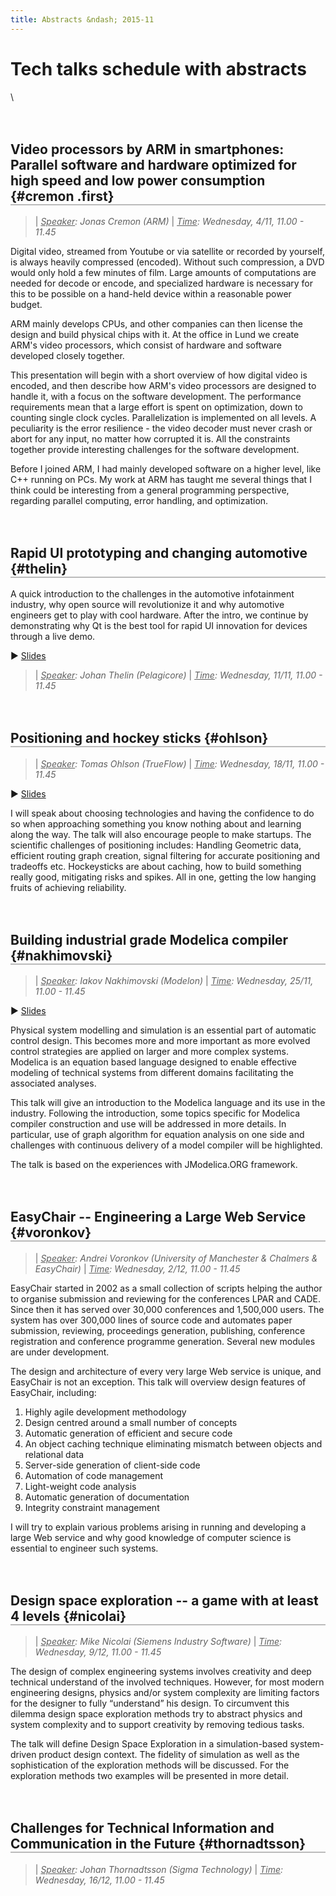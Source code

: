 ```yaml
---
title: Abstracts &ndash; 2015-11
---
```




  <style>
  h2.first {
    margin-top: 1em;
    border-bottom: 2px solid #BBB;
  }
  h2 {
    margin-top: 3em;
    border-bottom: 2px solid #BBB;
  }
  </style>



# Tech talks schedule with abstracts

\



## Video processors by ARM in smartphones: Parallel software and hardware optimized for high speed and low power consumption {#cremon .first}

>| *<u>Speaker</u>: Jonas Cremon (ARM)*
>| *<u>Time</u>: Wednesday, 4/11, 11.00 - 11.45*

Digital video, streamed from Youtube or via satellite or recorded by
yourself, is always heavily compressed (encoded). Without such compression,
a DVD would only hold a few minutes of film. Large amounts of computations
are needed for decode or encode, and specialized hardware is necessary for
this to be possible on a hand-held device within a reasonable power budget.

ARM mainly develops CPUs, and other companies can then license the design
and build physical chips with it. At the office in Lund we create ARM's
video processors, which consist of hardware and software developed closely
together.

This presentation will begin with a short overview of how digital video is
encoded, and then describe how ARM's video processors are designed to
handle it, with a focus on the software development. The performance
requirements mean that a large effort is spent on optimization, down to
counting single clock cycles. Parallelization is implemented on all levels.
A peculiarity is the error resilience - the video decoder must never crash
or abort for any input, no matter how corrupted it is. All the constraints
together provide interesting challenges for the software development.

Before I joined ARM, I had mainly developed software on a higher level,
like C++ running on PCs. My work at ARM has taught me several things that I
think could be interesting from a general programming perspective,
regarding parallel computing, error handling, and optimization.



## Rapid UI prototyping and changing automotive {#thelin}

A quick introduction to the challenges in the automotive infotainment
industry, why open source will revolutionize it and why automotive
engineers get to play with cool hardware. After the intro, we continue
by demonstrating why Qt is the best tool for rapid UI innovation for
devices through a live demo.

▶ [Slides](thelin_pelagicore.pdf)

>| *<u>Speaker</u>: Johan Thelin (Pelagicore)*
>| *<u>Time</u>: Wednesday, 11/11, 11.00 - 11.45*



## Positioning and hockey sticks {#ohlson}

>| *<u>Speaker</u>: Tomas Ohlson (TrueFlow)*
>| *<u>Time</u>: Wednesday, 18/11, 11.00 - 11.45*

▶ [Slides](ohlson_trueflow.pdf)

I will speak about choosing technologies and having the confidence to do
so when approaching something you know nothing about and learning along the
way. The talk will also encourage people to make startups.
The scientific challenges of positioning includes: Handling Geometric data,
efficient routing graph creation, signal filtering for accurate positioning
and tradeoffs etc.
Hockeysticks are about caching, how to build something really good,
mitigating risks and spikes. All in one, getting the low hanging fruits of
achieving reliability.



## Building industrial grade Modelica compiler {#nakhimovski}

>| *<u>Speaker</u>: Iakov Nakhimovski (Modelon)*
>| *<u>Time</u>: Wednesday, 25/11, 11.00 - 11.45*

▶ [Slides](nakhimovski_modelon.pptx)

Physical system modelling and simulation is an essential part of automatic
control design. This becomes more and more important as more evolved
control strategies are applied on larger and more complex systems. Modelica
is an equation based language designed to enable effective modeling of
technical systems from different domains facilitating the associated
analyses.

This talk will give an introduction to the Modelica language and its use in
the industry. Following the introduction, some topics specific for Modelica
compiler construction and use will be addressed in more details. In
particular, use of graph algorithm for equation analysis on one side and
challenges with continuous delivery of a model compiler will be highlighted.

The talk is based on the experiences with JModelica.ORG framework.



## EasyChair -- Engineering a Large Web Service {#voronkov}

>| *<u>Speaker</u>: Andrei Voronkov (University of Manchester & Chalmers & EasyChair)*
>| *<u>Time</u>: Wednesday, 2/12, 11.00 - 11.45*

EasyChair started in 2002 as a small collection of scripts helping the
author to organise submission and reviewing for the conferences LPAR
and CADE. Since then it has served over 30,000 conferences and
1,500,000 users. The system has over 300,000 lines of source code and
automates paper submission, reviewing, proceedings generation,
publishing, conference registration and conference programme
generation. Several new modules are under development.

The design and architecture of every very large Web service is unique,
and EasyChair is not an exception. This talk will overview design
features of EasyChair, including:

  1. Highly agile development methodology
  2. Design centred around a small number of concepts
  3. Automatic generation of efficient and secure code
  4. An object caching technique eliminating mismatch between objects and relational data
  5. Server-side generation of client-side code
  6. Automation of code management
  7. Light-weight code analysis
  8. Automatic generation of documentation
  9. Integrity constraint management

I will try to explain various problems arising in running and
developing a large Web service and why good knowledge of computer
science is essential to engineer such systems.



## Design space exploration -- a game with at least 4 levels {#nicolai}

>| *<u>Speaker</u>: Mike Nicolai (Siemens Industry Software)*
>| *<u>Time</u>: Wednesday, 9/12, 11.00 - 11.45*

The design of complex engineering systems involves creativity and deep
technical understand of the involved techniques. However, for most modern
engineering designs, physics and/or system complexity are limiting factors
for the designer to fully “understand” his design.  To circumvent this
dilemma design space exploration methods try to abstract physics and system
complexity and to support creativity by removing tedious tasks.

The talk will define Design Space Exploration in a simulation-based
system-driven product design context. The fidelity of simulation as well as
the sophistication of the exploration methods will be discussed. For the
exploration methods two examples will be presented in more detail.



## Challenges for Technical Information and Communication in the Future {#thornadtsson}

>| *<u>Speaker</u>: Johan Thornadtsson (Sigma Technology)*
>| *<u>Time</u>: Wednesday, 16/12, 11.00 - 11.45*

